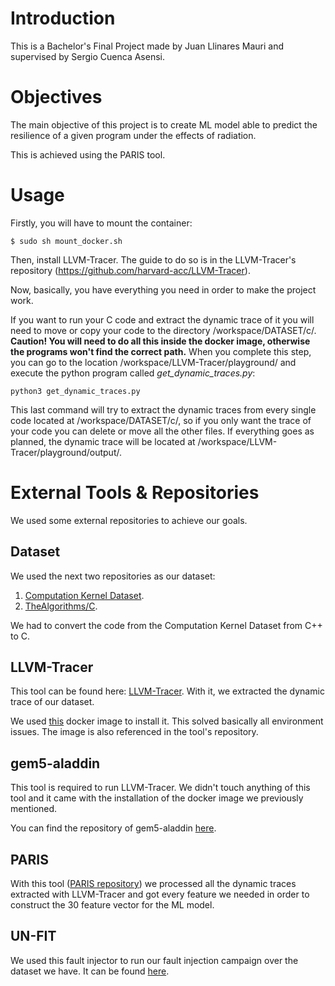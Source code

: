 # Introduction

This is a Bachelor's Final Project made by Juan Llinares Mauri and supervised by Sergio Cuenca Asensi.

# Objectives

The main objective of this project is to create ML model able to predict the resilience of a given program under the effects of radiation.

This is achieved using the PARIS tool. 

# Usage

Firstly, you will have to mount the container:
```
$ sudo sh mount_docker.sh
```

Then, install LLVM-Tracer. The guide to do so is in the LLVM-Tracer's repository (https://github.com/harvard-acc/LLVM-Tracer).

Now, basically, you have everything you need in order to make the project work. 

If you want to run your C code and extract the dynamic trace of it you will need to move or copy your code to the directory /workspace/DATASET/c/. **Caution! You will need to do all this inside the docker image, otherwise the programs won't find the correct path.** When you complete this step, you can go to the location /workspace/LLVM-Tracer/playground/ and execute the python program called _get_dynamic_traces.py_:

```
python3 get_dynamic_traces.py
```

This last command will try to extract the dynamic traces from every single code located at /workspace/DATASET/c/, so if you only want the trace of your code you can delete or move all the other files. If everything goes as planned, the dynamic trace will be located at /workspace/LLVM-Tracer/playground/output/.

# External Tools & Repositories

We used some external repositories to achieve our goals. 

## Dataset

We used the next two repositories as our dataset:
  1. [Computation Kernel Dataset](https://github.com/HPCCS/Computation-Kernel-Dataset).
  2. [TheAlgorithms/C](https://github.com/TheAlgorithms/C).

We had to convert the code from the Computation Kernel Dataset from C++ to C.

## LLVM-Tracer

This tool can be found here: [LLVM-Tracer](https://github.com/harvard-acc/LLVM-Tracer). With it, we extracted the dynamic trace of our dataset.

We used [this](https://hub.docker.com/repository/docker/xyzsam/gem5-aladdin) docker image to install it. This solved basically all environment issues. The image is also referenced in the tool's repository.

## gem5-aladdin

This tool is required to run LLVM-Tracer. We didn't touch anything of this tool and it came with the installation of the docker image we previously mentioned.

You can find the repository of gem5-aladdin [here](https://github.com/harvard-acc/gem5-aladdin).

## PARIS

With this tool ([PARIS repository](https://github.com/HPCCS/PARIS)) we processed all the dynamic traces extracted with LLVM-Tracer and got every feature we needed in order to construct the 30 feature vector for the ML model.

## UN-FIT

We used this fault injector to run our fault injection campaign over the dataset we have. It can be found [here](https://github.com/UNPLaS/UN-FIT).
